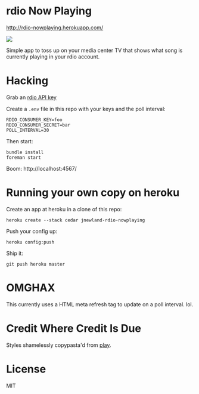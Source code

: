 # rdio Now Playing

http://rdio-nowplaying.herokuapp.com/

![](http://files.jnewland.com/nowplaying-20120628-080034.jpg)

Simple app to toss up on your media center TV that shows what song is currently playing in your rdio account.

# Hacking

Grab an [rdio API key](http://developer.rdio.com/)

Create a `.env` file in this repo with your keys and the poll interval:

    RDIO_CONSUMER_KEY=foo
    RDIO_CONSUMER_SECRET=bar
    POLL_INTERVAL=30

Then start:

    bundle install
    foreman start

Boom: http://localhost:4567/

# Running your own copy on heroku

Create an app at heroku in a clone of this repo:

    heroku create --stack cedar jnewland-rdio-nowplaying

Push your config up:

    heroku config:push

Ship it:

    git push heroku master

# OMGHAX

This currently uses a HTML meta refresh tag to update on a poll interval. lol.

# Credit Where Credit Is Due

Styles shamelessly copypasta'd from [play](https://github.com/play/play).

# License

MIT